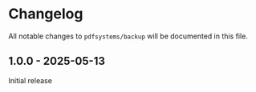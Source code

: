 # Changelog

All notable changes to `pdfsystems/backup` will be documented in this file.

## 1.0.0 - 2025-05-13

Initial release
